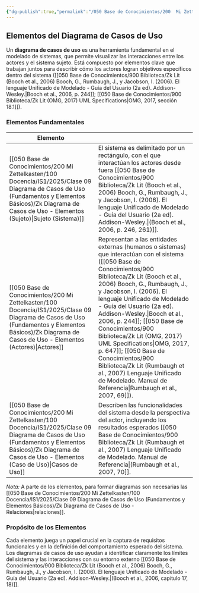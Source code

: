```yaml
---
{"dg-publish":true,"permalink":"/050 Base de Conocimientos/200  Mi Zettelkasten/100 Docencia/IS1/2025/Clase 09 Diagrama de Casos de Uso (Fundamentos y Elementos Básicos)/Zk Diagrama de Casos de Uso - Elementos/","tags":["digitalGarden","diagramaCasosDeUso","elementos"]}
---
```


## Elementos del Diagrama de Casos de Uso

Un **diagrama de casos de uso** es una herramienta fundamental en el modelado de sistemas, que permite visualizar las interacciones entre los actores y el sistema sujeto. Está compuesto por elementos clave que trabajan juntos para describir cómo los actores logran objetivos específicos dentro del sistema ([[050 Base de Conocimientos/900 Biblioteca/Zk Lit (Booch et al., 2006) Booch, G., Rumbaugh, J., y Jacobson, I. (2006). El lenguaje Unificado de Modelado - Guía del Usuario (2a ed). Addison-Wesley.\|Booch et al., 2006, p. 244]]; [[050 Base de Conocimientos/900 Biblioteca/Zk Lit (OMG, 2017) UML Specifications\|OMG, 2017, sección 18.1]]).

### Elementos Fundamentales

| Elemento                                                                |                                                                                                                                                                                                                                                                                                                                                                                                                                                                         |
| ----------------------------------------------------------------------- | ----------------------------------------------------------------------------------------------------------------------------------------------------------------------------------------------------------------------------------------------------------------------------------------------------------------------------------------------------------------------------------------------------------------------------------------------------------------------- |
| [[050 Base de Conocimientos/200  Mi Zettelkasten/100 Docencia/IS1/2025/Clase 09 Diagrama de Casos de Uso (Fundamentos y Elementos Básicos)/Zk Diagrama de Casos de Uso - Elementos (Sujeto)\|Sujeto (Sistema)]]  | El sistema es delimitado por un rectángulo, con el que interactúan los actores desde fuera [[050 Base de Conocimientos/900 Biblioteca/Zk Lit (Booch et al., 2006) Booch, G., Rumbaugh, J., y Jacobson, I. (2006). El lenguaje Unificado de Modelado - Guía del Usuario (2a ed). Addison-Wesley.\|(Booch et al., 2006, p. 246, 261)]].                                                                                                                                                                            |
| [[050 Base de Conocimientos/200  Mi Zettelkasten/100 Docencia/IS1/2025/Clase 09 Diagrama de Casos de Uso (Fundamentos y Elementos Básicos)/Zk Diagrama de Casos de Uso - Elementos (Actores)\|Actores]]          | Representan a las entidades externas (humanos o sistemas) que interactúan con el sistema ([[050 Base de Conocimientos/900 Biblioteca/Zk Lit (Booch et al., 2006) Booch, G., Rumbaugh, J., y Jacobson, I. (2006). El lenguaje Unificado de Modelado - Guía del Usuario (2a ed). Addison-Wesley.\|Booch et al., 2006, p. 244]]; [[050 Base de Conocimientos/900 Biblioteca/Zk Lit (OMG, 2017) UML Specifications\|OMG, 2017, p. 647]]; [[050 Base de Conocimientos/900 Biblioteca/Zk Lit (Rumbaugh et al., 2007) Lenguaje Unificado de Modelado. Manual de Referencia\|Rumbaugh et al., 2007, 69]]). |
| [[050 Base de Conocimientos/200  Mi Zettelkasten/100 Docencia/IS1/2025/Clase 09 Diagrama de Casos de Uso (Fundamentos y Elementos Básicos)/Zk Diagrama de Casos de Uso - Elementos (Caso de Uso)\|Casos de Uso]] | Describen las funcionalidades del sistema desde la perspectiva del actor, incluyendo los resultados esperados [[050 Base de Conocimientos/900 Biblioteca/Zk Lit (Rumbaugh et al., 2007) Lenguaje Unificado de Modelado. Manual de Referencia\|(Rumbaugh et al., 2007, 70]].                                                                                                                                                                                                                                      |
_Nota:_ A parte de los elementos, para formar diagramas son necesarias las [[050 Base de Conocimientos/200  Mi Zettelkasten/100 Docencia/IS1/2025/Clase 09 Diagrama de Casos de Uso (Fundamentos y Elementos Básicos)/Zk Diagrama de Casos de Uso - Relaciones\|relaciones]].

### Propósito de los Elementos

Cada elemento juega un papel crucial en la captura de requisitos funcionales y en la definición del comportamiento esperado del sistema. Los diagramas de casos de uso ayudan a identificar claramente los límites del sistema y las interacciones con su entorno externo [[050 Base de Conocimientos/900 Biblioteca/Zk Lit (Booch et al., 2006) Booch, G., Rumbaugh, J., y Jacobson, I. (2006). El lenguaje Unificado de Modelado - Guía del Usuario (2a ed). Addison-Wesley.\|(Booch et al., 2006, capítulo 17, 18)]].
